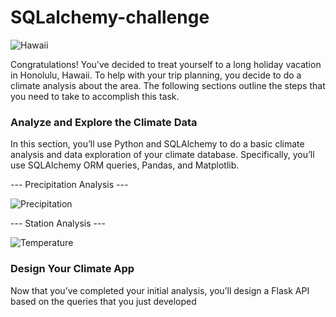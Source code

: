 # SQLalchemy-challenge

![Hawaii](https://github.com/DigitalJake/SQLalchemy-challenge/assets/120591725/792a473e-6a8d-4eff-a48e-f690cb88357b)

Congratulations! You've decided to treat yourself to a long holiday vacation in Honolulu, Hawaii. To help with your trip planning, you decide to do a climate analysis about the area. The following sections outline the steps that you need to take to accomplish this task.


### Analyze and Explore the Climate Data
In this section, you’ll use Python and SQLAlchemy to do a basic climate analysis and data exploration of your climate database. Specifically, you’ll use SQLAlchemy ORM queries, Pandas, and Matplotlib. 

--- Precipitation Analysis ---

![Precipitation](https://github.com/DigitalJake/SQLalchemy-challenge/assets/120591725/56b483f6-9899-45e9-a096-39683fdc01c7)

--- Station Analysis ---

![Temperature](https://github.com/DigitalJake/SQLalchemy-challenge/assets/120591725/b7ab5677-4146-4195-909a-f54e9fd41e77)


### Design Your Climate App
Now that you’ve completed your initial analysis, you’ll design a Flask API based on the queries that you just developed
